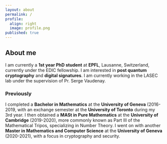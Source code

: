 ```yaml
---
layout: about
permalink: /
profile:
  align: right
  image: profile.png
published: true
---
```


## About me 
I am currently a **1st year PhD student** at **EPFL**, Lausanne, Switzerland, currently under the EDIC fellowship. 
I am interested in **post quantum cryptography** and **digital signatures**. 
I am currently working in the LASEC lab under the supervision of Pr. Serge Vaudenay. 

### Previously

I completed a **Bachelor in Mathematics** at the **University of Geneva** (2016-2019, with an exchange semester at the **University of Toronto** during my 3rd year.
I then obtained a **MASt in Pure Mathematics** at the **University of Cambridge** (2019-2020), more commonly known as Part III of the Mathematical Tripos, specializing in Number Theory. 
I went on with another **Master in Mathematics and Computer Science** at the **University of Geneva** (2020-2021), with a focus in cryptography and security.
